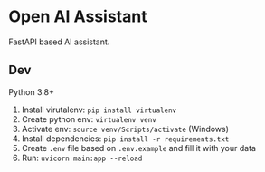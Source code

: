 # Open AI Assistant

FastAPI based AI assistant.

## Dev

Python 3.8+

1. Install virutalenv: `pip install virtualenv`
2. Create python env: `virtualenv venv`
3. Activate env: `source venv/Scripts/activate` (Windows)
4. Install dependencies: `pip install -r requirements.txt`
5. Create `.env` file based on `.env.example` and fill it with your data
6. Run: `uvicorn main:app --reload`
